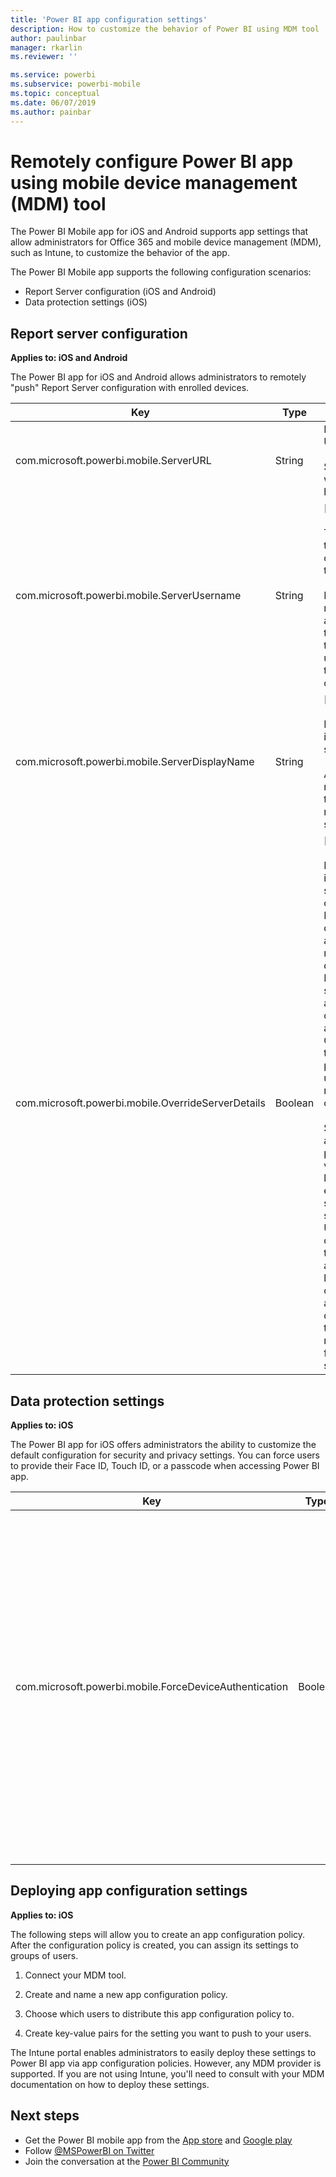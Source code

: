 ```yaml
---
title: 'Power BI app configuration settings'
description: How to customize the behavior of Power BI using MDM tool
author: paulinbar
manager: rkarlin
ms.reviewer: ''

ms.service: powerbi
ms.subservice: powerbi-mobile
ms.topic: conceptual
ms.date: 06/07/2019
ms.author: painbar
---
```


# Remotely configure Power BI app using mobile device management (MDM) tool

The Power BI Mobile app for iOS and Android supports app settings that allow administrators for Office 365 and mobile device management (MDM), such as Intune, to customize the behavior of the app.

The Power BI Mobile app supports the following configuration scenarios:

- Report Server configuration (iOS and Android)
- Data protection settings (iOS)

## Report server configuration

**Applies to: iOS and Android**

The Power BI app for iOS and Android allows administrators to remotely "push" Report Server configuration with enrolled devices.

| Key | Type | Description |
|---|---|---|
| com.microsoft.powerbi.mobile.ServerURL | String | Report Server URL.<br><br>Should start with http/https.|
| com.microsoft.powerbi.mobile.ServerUsername | String | [optional]<br><br>The username to use for connecting the server.<br><br>If one does not exist, the app prompts the user to type the username for the connection.|
| com.microsoft.powerbi.mobile.ServerDisplayName | String | [optional]<br><br>Default value is “Report server”<br><br>A friendly name used in the app to represent the server. |
| com.microsoft.powerbi.mobile.OverrideServerDetails | Boolean | [optional]<br><br>Default value is True. When set to True, it overrides any Report Server definition already in the mobile device. Existing servers that are already configured are deleted. Override set to True also prevents the user from removing that configuration.<br><br>Set to False adds the pushed values, leaving any existing settings. If the same server URL is already configured in the mobile app, the app leaves that configuration as is. The app doesn't ask the user to reauthenticate for the same server. |

## Data protection settings

**Applies to: iOS**

The Power BI app for iOS offers administrators the ability to customize the default configuration for security and privacy settings. You can force users to provide their Face ID, Touch ID, or a passcode when accessing Power BI app.

| Key | Type | Description |
|---|---|---|
| com.microsoft.powerbi.mobile.ForceDeviceAuthentication | Boolean | Default value is False. <br><br>Biometrics, such as TouchID or FaceID, can be required for users to access the app on their device. When required, biometrics are used in addition to authentication.<br><br>If using app protection policies, Microsoft recommends disabling this setting to prevent dual access prompts. |

## Deploying app configuration settings

**Applies to: iOS**

The following steps will allow you to create an app configuration policy. After the configuration policy is created, you can assign its settings to groups of users.

1. Connect your MDM tool.

2. Create and name a new app configuration policy.

3. Choose which users to distribute this app configuration policy to.

4. Create key-value pairs for the setting you want to push to your users.

The Intune portal enables administrators to easily deploy these settings to Power BI app via app configuration policies.
However, any MDM provider is supported. If you are not using Intune, you'll need to consult with your MDM documentation on how to deploy these settings.

## Next steps

* Get the Power BI mobile app from the [App store]("https://apps.apple.com/us/app/microsoft-power-bi/id929738808) and [Google play](https://play.google.com/store/apps/details?id=com.microsoft.powerbim&amp;amp;clcid=0x409)
* Follow [@MSPowerBI on Twitter](https://twitter.com/MSPowerBI)
* Join the conversation at the [Power BI Community](http://community.powerbi.com/)
